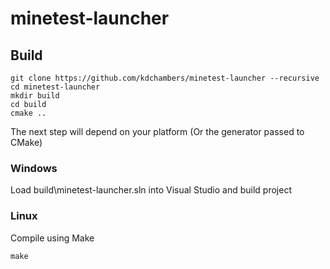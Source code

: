# minetest-launcher

## Build

    git clone https://github.com/kdchambers/minetest-launcher --recursive
    cd minetest-launcher
    mkdir build
    cd build
    cmake ..

The next step will depend on your platform (Or the generator passed to CMake)

### Windows

Load build\minetest-launcher.sln into Visual Studio and build project

### Linux

Compile using Make

    make